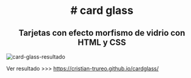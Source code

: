<h1 align="center"># card glass</h1>
<h2 align="center">Tarjetas con efecto morfismo de vidrio con HTML y CSS</h2>

![card-glass-resultado](https://user-images.githubusercontent.com/87190518/188731865-c86296c3-e6e8-40c4-8968-5badb2f036b4.jpg)

Ver resultado >>> https://cristian-trureo.github.io/cardglass/
